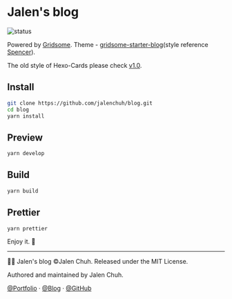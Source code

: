 # Jalen's blog

![status](https://img.shields.io/github/workflow/status/jalenchuh/blog/Deploy?style=flat)

Powered by [Gridsome](http://gridsome.org/). Theme - [gridsome-starter-blog](https://github.com/gridsome/gridsome-starter-blog)(style reference [Spencer](https://spencerwoo.com/)).

The old style of Hexo-Cards please check [v1.0](https://github.com/jalenchuh/blog/tree/v1.0).

## Install

```bash
git clone https://github.com/jalenchuh/blog.git
cd blog
yarn install
```

## Preview

```bash
yarn develop
```

## Build

```bash
yarn build
```

## Prettier

```bash
yarn prettier
```

Enjoy it. :bow:

---

:man_technologist: Jalen's blog ©Jalen Chuh. Released under the MIT License.

Authored and maintained by Jalen Chuh.

[@Portfolio](https://jalenchuh.cn) · [@Blog](https://blog.jalenchuh.cn) · [@GitHub](https://github.com/jalenchuh)
